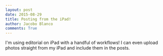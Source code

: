 ```yaml
--- 
layout: post
date: 2015-08-29
title: Posting from the iPad!
author: Jacobo Blanco
comments: True
--- 
```


I'm using editorial on iPad with a handful of workflows! I can even upload photos straight from my iPad and include them in the posts.
